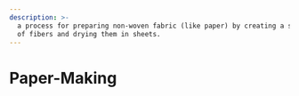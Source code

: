 ```yaml
---
description: >-
  a process for preparing non-woven fabric (like paper) by creating a solution
  of fibers and drying them in sheets.
---
```


# Paper-Making

